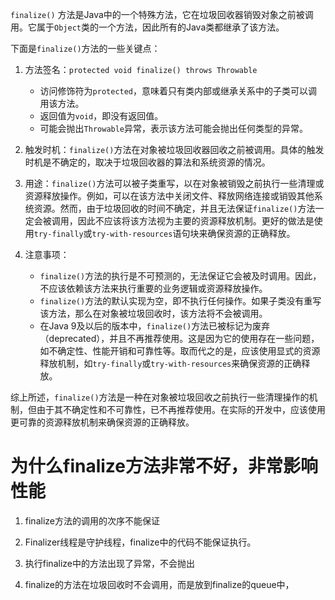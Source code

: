 `finalize()` 方法是Java中的一个特殊方法，它在垃圾回收器销毁对象之前被调用。它属于`Object`类的一个方法，因此所有的Java类都继承了该方法。

下面是`finalize()`方法的一些关键点：

1. 方法签名：`protected void finalize() throws Throwable`

   - 访问修饰符为`protected`，意味着只有类内部或继承关系中的子类可以调用该方法。
   - 返回值为`void`，即没有返回值。
   - 可能会抛出`Throwable`异常，表示该方法可能会抛出任何类型的异常。

2. 触发时机：`finalize()`方法在对象被垃圾回收器回收之前被调用。具体的触发时机是不确定的，取决于垃圾回收器的算法和系统资源的情况。

3. 用途：`finalize()`方法可以被子类重写，以在对象被销毁之前执行一些清理或资源释放操作。例如，可以在该方法中关闭文件、释放网络连接或销毁其他系统资源。然而，由于垃圾回收的时间不确定，并且无法保证`finalize()`方法一定会被调用，因此不应该将该方法视为主要的资源释放机制。更好的做法是使用`try-finally`或`try-with-resources`语句块来确保资源的正确释放。

4. 注意事项：
   - `finalize()`方法的执行是不可预测的，无法保证它会被及时调用。因此，不应该依赖该方法来执行重要的业务逻辑或资源释放操作。
   - `finalize()`方法的默认实现为空，即不执行任何操作。如果子类没有重写该方法，那么在对象被垃圾回收时，该方法将不会被调用。
   - 在Java 9及以后的版本中，`finalize()`方法已被标记为废弃（deprecated），并且不再推荐使用。这是因为它的使用存在一些问题，如不确定性、性能开销和可靠性等。取而代之的是，应该使用显式的资源释放机制，如`try-finally`或`try-with-resources`来确保资源的正确释放。

综上所述，`finalize()`方法是一种在对象被垃圾回收之前执行一些清理操作的机制，但由于其不确定性和不可靠性，已不再推荐使用。在实际的开发中，应该使用更可靠的资源释放机制来确保资源的正确释放。
# 为什么finalize方法非常不好，非常影响性能

1. finalize方法的调用的次序不能保证

2. Finalizer线程是守护线程，finalize中的代码不能保证执行。

3. 执行finalize中的方法出现了异常，不会抛出

4. finalize的方法在垃圾回收时不会调用，而是放到finalize的queue中，



